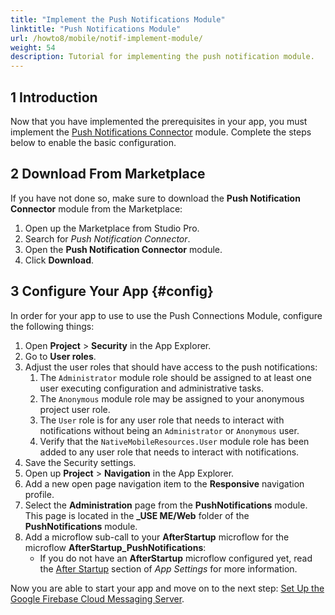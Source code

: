 ```yaml
---
title: "Implement the Push Notifications Module"
linktitle: "Push Notifications Module"
url: /howto8/mobile/notif-implement-module/
weight: 54
description: Tutorial for implementing the push notification module.
---
```


## 1 Introduction

Now that you have implemented the prerequisites in your app, you must implement the [Push Notifications Connector](/appstore/modules/push-notifications/) module. Complete the steps below to enable the basic configuration.

## 2 Download From Marketplace

If you have not done so, make sure to download the **Push Notification Connector** module from the Marketplace:

1. Open up the Marketplace from Studio Pro.
1. Search for *Push Notification Connector*.
1. Open the **Push Notification Connector** module.
1. Click **Download**.

## 3 Configure Your App {#config}

In order for your app to use to use the Push Connections Module, configure the following things:

1. Open **Project** > **Security** in the App Explorer.
1. Go to **User roles**.<br />
1. Adjust the user roles that should have access to the push notifications:<br />
    1. The `Administrator` module role should be assigned to at least one user executing configuration and administrative tasks. <br />
    1. The `Anonymous` module role may be assigned to your anonymous project user role. <br />
    1. The `User` role is for any user role that needs to interact with notifications without being an `Administrator` or `Anonymous` user.
    1. Verify that the `NativeMobileResources.User` module role has been added to any user role that needs to interact with notifications.
1. Save the Security settings.
1. Open up **Project** > **Navigation** in the App Explorer.
1. Add a new open page navigation item to the **Responsive** navigation profile.
1. Select the **Administration** page from the **PushNotifications** module. This page is located in the **_USE ME/Web** folder of the **PushNotifications** module.
1. Add a microflow sub-call to your **AfterStartup** microflow for the microflow **AfterStartup_PushNotifications**:<br />
    * If you do not have an **AfterStartup** microflow configured yet, read the [After Startup](/refguide8/project-settings/#after-startup) section of *App Settings* for more information.

Now you are able to start your app and move on to the next step: [Set Up the Google Firebase Cloud Messaging Server](/howto8/mobile/setting-up-google-firebase-cloud-messaging-server/).
